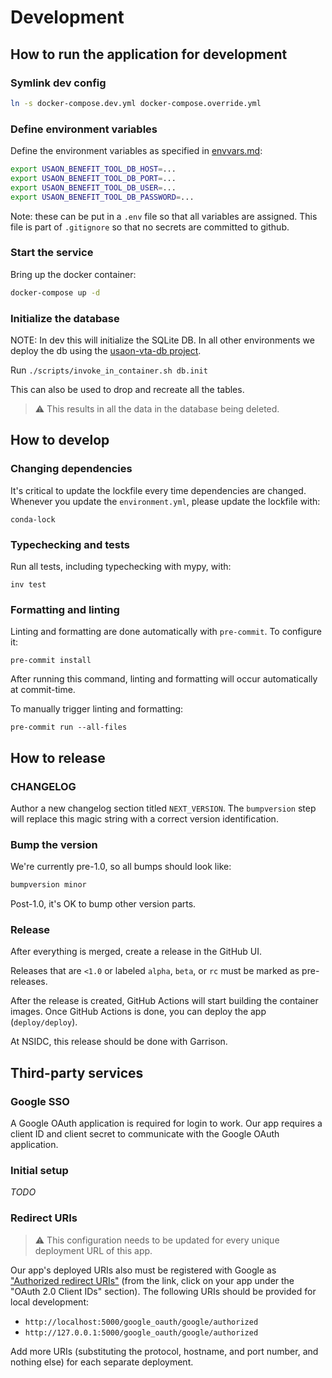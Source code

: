 # Development

## How to run the application for development


### Symlink dev config

```bash
ln -s docker-compose.dev.yml docker-compose.override.yml
```


### Define environment variables

Define the environment variables as specified in [envvars.md](/reference/envvars.md):

```bash
export USAON_BENEFIT_TOOL_DB_HOST=...
export USAON_BENEFIT_TOOL_DB_PORT=...
export USAON_BENEFIT_TOOL_DB_USER=...
export USAON_BENEFIT_TOOL_DB_PASSWORD=...
```

Note: these can be put in a `.env` file so that all variables are assigned. This file is part of `.gitignore` so that no secrets are committed to github. 

### Start the service

Bring up the docker container:

```bash
docker-compose up -d
```


### Initialize the database

NOTE: In dev this will initialize the SQLite DB. In all other environments we deploy the db using the [usaon-vta-db project](https://github.com/nsidc/usaon-vta-db).

Run `./scripts/invoke_in_container.sh db.init`

This can also be used to drop and recreate all the tables.

> :warning: This results in all the data in the database being deleted.


## How to develop

### Changing dependencies

It's critical to update the lockfile every time dependencies are changed. Whenever you
update the `environment.yml`, please update the lockfile with:

```
conda-lock
```


### Typechecking and tests

Run all tests, including typechecking with mypy, with:

```
inv test
```


### Formatting and linting

Linting and formatting are done automatically with `pre-commit`. To configure it:

```
pre-commit install
```

After running this command, linting and formatting will occur automatically at
commit-time.

To manually trigger linting and formatting:

```
pre-commit run --all-files
```


## How to release

### CHANGELOG

Author a new changelog section titled `NEXT_VERSION`. The `bumpversion` step will
replace this magic string with a correct version identification.


### Bump the version

We're currently pre-1.0, so all bumps should look like:

```bash
bumpversion minor
```

Post-1.0, it's OK to bump other version parts.


### Release

After everything is merged, create a release in the GitHub UI.

Releases that are `<1.0` or labeled `alpha`, `beta`, or `rc` must be marked as
pre-releases.

After the release is created, GitHub Actions will start building the container images.
Once GitHub Actions is done, you can deploy the app (`deploy/deploy`).

At NSIDC, this release should be done with Garrison.


## Third-party services

### Google SSO

A Google OAuth application is required for login to work. Our app requires a client ID
and client secret to communicate with the Google OAuth application.


### Initial setup

_TODO_


### Redirect URIs

> :warning: This configuration needs to be updated for every unique deployment URL of
> this app.

Our app's deployed URIs also must be registered with Google as ["Authorized redirect
URIs"](https://console.cloud.google.com/apis/credentials) (from the link, click on your
app under the "OAuth 2.0 Client IDs" section). The following URIs should be provided for
local development:

* `http://localhost:5000/google_oauth/google/authorized`
* `http://127.0.0.1:5000/google_oauth/google/authorized`

Add more URIs (substituting the protocol, hostname, and port number, and nothing else)
for each separate deployment.
